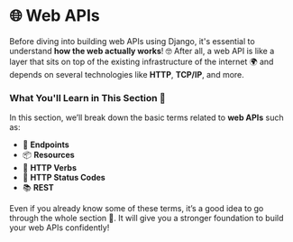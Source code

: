 # 🌐 Web APIs

Before diving into building web APIs using Django, it's essential to understand **how the web actually works**! 🤓 After all, a web API is like a layer that sits on top of the existing infrastructure of the internet 🌍 and depends on several technologies like **HTTP**, **TCP/IP**, and more.

### What You'll Learn in This Section 🧠

In this section, we’ll break down the basic terms related to **web APIs** such as:

- 🛑 **Endpoints**
- 📦 **Resources**
- 🔄 **HTTP Verbs**
- 📝 **HTTP Status Codes**
- 📚 **REST**

Even if you already know some of these terms, it’s a good idea to go through the whole section 📖. It will give you a stronger foundation to build your web APIs confidently!

